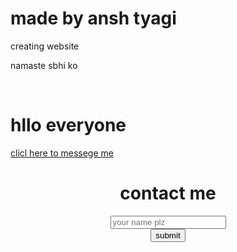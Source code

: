 <!DOCTYPE html>
<html lang="en">
    
<head>
    <meta charset="UTF-8">
    <meta name="viewport" content="width=device-width, initial-scale=1.0">
    <title>Document</title>
</head>
<body>
   
<h1>made by ansh tyagi</h1>
<p>creating website </p>
<p>namaste sbhi ko</p>
<br/>
<h1>hllo everyone </h1>
<a href="https://wa.me/+919311703705" target="_main">clicl here to messege me</a>
<header>
<h1>contact me </h1>
<form action="/action.php">
<input type="type your name" placeholder="your name plz">
<br>
<input type="submit" value="submit">
</form>






</header>

</body>
</html>
